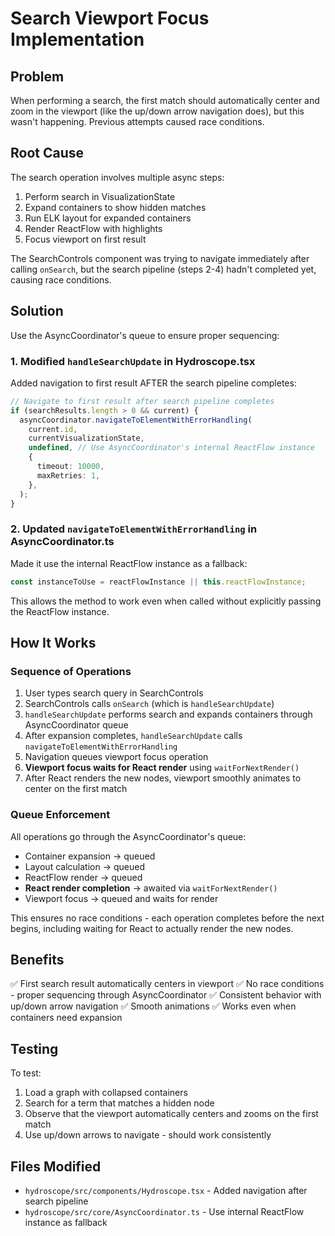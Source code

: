 # Search Viewport Focus Implementation

## Problem

When performing a search, the first match should automatically center and zoom in the viewport (like the up/down arrow navigation does), but this wasn't happening. Previous attempts caused race conditions.

## Root Cause

The search operation involves multiple async steps:

1. Perform search in VisualizationState
2. Expand containers to show hidden matches
3. Run ELK layout for expanded containers
4. Render ReactFlow with highlights
5. Focus viewport on first result

The SearchControls component was trying to navigate immediately after calling `onSearch`, but the search pipeline (steps 2-4) hadn't completed yet, causing race conditions.

## Solution

Use the AsyncCoordinator's queue to ensure proper sequencing:

### 1. Modified `handleSearchUpdate` in Hydroscope.tsx

Added navigation to first result AFTER the search pipeline completes:

```typescript
// Navigate to first result after search pipeline completes
if (searchResults.length > 0 && current) {
  asyncCoordinator.navigateToElementWithErrorHandling(
    current.id,
    currentVisualizationState,
    undefined, // Use AsyncCoordinator's internal ReactFlow instance
    {
      timeout: 10000,
      maxRetries: 1,
    },
  );
}
```

### 2. Updated `navigateToElementWithErrorHandling` in AsyncCoordinator.ts

Made it use the internal ReactFlow instance as a fallback:

```typescript
const instanceToUse = reactFlowInstance || this.reactFlowInstance;
```

This allows the method to work even when called without explicitly passing the ReactFlow instance.

## How It Works

### Sequence of Operations

1. User types search query in SearchControls
2. SearchControls calls `onSearch` (which is `handleSearchUpdate`)
3. `handleSearchUpdate` performs search and expands containers through AsyncCoordinator queue
4. After expansion completes, `handleSearchUpdate` calls `navigateToElementWithErrorHandling`
5. Navigation queues viewport focus operation
6. **Viewport focus waits for React render** using `waitForNextRender()`
7. After React renders the new nodes, viewport smoothly animates to center on the first match

### Queue Enforcement

All operations go through the AsyncCoordinator's queue:

- Container expansion → queued
- Layout calculation → queued
- ReactFlow render → queued
- **React render completion** → awaited via `waitForNextRender()`
- Viewport focus → queued and waits for render

This ensures no race conditions - each operation completes before the next begins, including waiting for React to actually render the new nodes.

## Benefits

✅ First search result automatically centers in viewport
✅ No race conditions - proper sequencing through AsyncCoordinator
✅ Consistent behavior with up/down arrow navigation
✅ Smooth animations
✅ Works even when containers need expansion

## Testing

To test:

1. Load a graph with collapsed containers
2. Search for a term that matches a hidden node
3. Observe that the viewport automatically centers and zooms on the first match
4. Use up/down arrows to navigate - should work consistently

## Files Modified

- `hydroscope/src/components/Hydroscope.tsx` - Added navigation after search pipeline
- `hydroscope/src/core/AsyncCoordinator.ts` - Use internal ReactFlow instance as fallback

